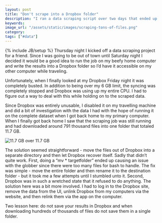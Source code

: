 ```yaml
---
layout: post
title: "Don't scrape into a Dropbox folder"
description: "I ran a data scraping script over two days that ended up clobbering my Dropbox folder. Exciting times."
keywords:
image_url: "/assets/static/images/scraping-tons-of-files.png"
category:
tags: ["#data"]
---
```

{% include JB/setup %}
Thursday night I kicked off a data scraping project for a friend. Since I was going to be out of town until Saturday night I decided it would be a good idea to run the job on my beefy home computer and write the results into a Dropbox folder so I’d have it accessible on my other computer while traveling.

Unfortunately, when I finally looked at my Dropbox Friday night it was completely busted. In addition to being over my 6 GB limit, the syncing was completely stopped and Dropbox was using up my entire CPU. I had to figure out a way to deal with this while holding on to the scraped data.

Since Dropbox was entirely unusable, I disabled it on my travelling machine and did a bit of investigation with the data I had with the hope of running it on the complete dataset when I got back home to my primary computer. When I finally got back home I saw that the scraping job was still running and had downloaded around 791 thousand files into one folder that totaled 11.7 GB.

<div class="thumbnail">
  <img src="{{ IMG_PATH }}scraping-tons-of-files.png" alt="11.7 GB over 11.7 GB" />
</div>

The solution seemed straightforward - move the files out of Dropbox into a separate directory and then let Dropbox recover itself. Sadly that didn’t quite work. First, doing a “mv * targetfolder” ended up causing an issue with the globber since there were too many files for bash to handle. The fix was simple - move the entire folder and then rename it to the destination folder - but it took me a few attempts until I stumbled unto it. Second, Dropbox was in such a wretched state that it refused to do anything. The solution here was a bit more involved. I had to log in to the Dropbox site, remove the data from the UI, unlink Dropbox from my computers via the website, and then relink them via the app on the computer.

Two lesson here: do not save your results in Dropbox and when downloading hundreds of thousands of files do not save them in a single folder.